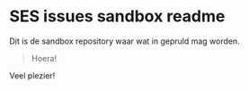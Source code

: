 

# SES issues sandbox readme


Dit is de sandbox repository waar wat in gepruld mag worden.

> Hoera!

Veel plezier!

